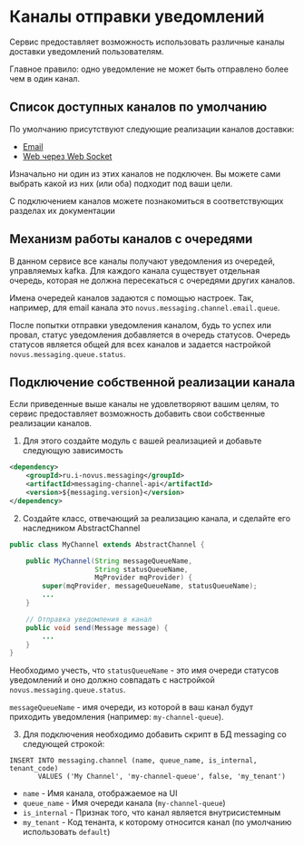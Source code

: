# Каналы отправки уведомлений

Сервис предоставляет возможность использовать различные каналы доставки уведомлений пользователям.

Главное правило: одно уведомление не может быть отправлено более чем в один канал.

## Cписок доступных каналов по умолчанию

По умолчанию присутствуют следующие реализации каналов доставки:

- [Email](../messaging-channel-email/README.md)
- [Web через Web Socket](../messaging-channel-web/README.md)

Изначально ни один из этих каналов не подключен. 
Вы можете сами выбрать какой из них (или оба) подходит под ваши цели. 

С подключением каналов можете познакомиться в соответствующих разделах их документации

## Механизм работы каналов с очередями

В данном сервисе все каналы получают уведомления из очередей, управляемых kafka. 
Для каждого канала существует отдельная очередь, которая не должна пересекаться с очередями других каналов.

Имена очередей каналов задаются с помощью настроек. 
Так, например, для email канала это `novus.messaging.channel.email.queue`.

После попытки отправки уведомления каналом, будь то успех или провал, статус уведомления добавляется в очередь статусов.
Очередь статусов является общей для всех каналов и задается настройкой `novus.messaging.queue.status`.

## Подключение собственной реализации канала

Если приведенные выше каналы не удовлетворяют вашим целям,
то сервис предоставляет возможность добавить свои собственные реализации каналов.

1. Для этого создайте модуль с вашей реализацией и добавьте следующую зависимость

```xml
<dependency>
    <groupId>ru.i-novus.messaging</groupId>
    <artifactId>messaging-channel-api</artifactId>
    <version>${messaging.version}</version>
</dependency>
```

2. Создайте класс, отвечающий за реализацию канала, и сделайте его наследником AbstractChannel

```java
public class MyChannel extends AbstractChannel {

    public MyChannel(String messageQueueName,
                     String statusQueueName,
                     MqProvider mqProvider) {
        super(mqProvider, messageQueueName, statusQueueName);
        ...
    }

    // Отправка уведомления в канал
    public void send(Message message) {
        ...
    }
}
```

Необходимо учесть, что `statusQueueName` - это имя очереди статусов уведомлений
и оно должно совпадать с настройкой `novus.messaging.queue.status`.

`messageQueueName` - имя очереди, из которой в ваш канал будут приходить уведомления (например: `my-channel-queue`).

3. Для подключения необходимо добавить скрипт в БД messaging со следующей строкой:

 ```roomsql
 INSERT INTO messaging.channel (name, queue_name, is_internal, tenant_code) 
        VALUES ('My Channel', 'my-channel-queue', false, 'my_tenant')
 ```

- `name` - Имя канала, отображаемое на UI
- `queue_name` - Имя очереди канала (`my-channel-queue`)
- `is_internal` - Признак того, что канал является внутрисистемным
- `my_tenant` - Код тенанта, к которому относится канал (по умолчанию использовать `default`)




